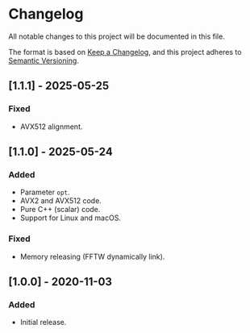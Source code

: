# Changelog

All notable changes to this project will be documented in this file.

The format is based on [Keep a Changelog](https://keepachangelog.com/en/1.1.0/),
and this project adheres to [Semantic Versioning](https://semver.org/spec/v2.0.0.html).

## [1.1.1] - 2025-05-25

### Fixed

- AVX512 alignment.

## [1.1.0] - 2025-05-24

### Added

- Parameter `opt`.
- AVX2 and AVX512 code.
- Pure C++ (scalar) code.
- Support for Linux and macOS.

### Fixed

- Memory releasing (FFTW dynamically link).

## [1.0.0] - 2020-11-03

### Added

- Initial release.
